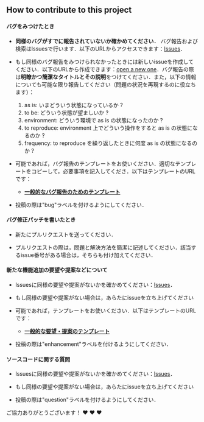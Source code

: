 ## How to contribute to this project

#### **バグをみつけたとき**

* **同様のバグがすでに報告されていないか確かめてください．** バグ報告および検索はIssuesで行います．以下のURLからアクセスできます：[Issues](https://github.com/mokamotosan/extr_actions_jp/issues)．

* もし同様のバグ報告をみつけられなかったときには新しいissueを作成してください．以下のURLから作成できます：[open a new one](https://github.com/mokamotosan/extr_actions_jp/issues/new)．バグ報告の際は**明瞭かつ簡潔なタイトルとその説明**をつけてください．また，以下の情報についても可能な限り報告してください（問題の状況を再現するのに役立ちます）：
  1. as is: いまどういう状態になっているか ?
  2. to be: どういう状態が望ましいか ?
  3. environment: どういう環境で as is の状態になったのか ?
  4. to reproduce: environment 上でどういう操作をすると as is の状態になるのか ?
  5. frequency: to reproduce を繰り返したときに何度 as is の状態になるのか ? 

* 可能であれば，バグ報告のテンプレートをお使いください．適切なテンプレートをコピーして，必要事項を記入してくださ．以下はテンプレートのURLです：
  * [**一般的なバグ報告のためのテンプレート**](https://github.com/mokamotosan/extr_actions_jp/issues/3)

* 投稿の際は"bug"ラベルを付けるようにしてください．

#### **バグ修正パッチを書いたとき**

* 新たにプルリクエストを送ってください．

* プルリクエストの際は，問題と解決方法を簡潔に記述してください．該当するissue番号がある場合は，そちらも付け加えてください．

#### **新たな機能追加の要望や提案などについて**

* Issuesに同様の要望や提案がないかを確かめてください：[Issues](https://github.com/mokamotosan/extr_actions_jp/issues)．

* もし同様の要望や提案がない場合は，あらたにissueを立ち上げてください

* 可能であれば，テンプレートをお使いください．以下はテンプレートのURLです：
  * [**一般的な要望・提案のテンプレート**](https://github.com/mokamotosan/extr_actions_jp/issues/4)

* 投稿の際は"enhancement"ラベルを付けるようにしてください．

#### **ソースコードに関する質問**

* Issuesに同様の要望や提案がないかを確かめてください：[Issues](https://github.com/mokamotosan/extr_actions_jp/issues)．

* もし同様の要望や提案がない場合は，あらたにissueを立ち上げてください

* 投稿の際は"question"ラベルを付けるようにしてください．


ご協力ありがとうございます！ :heart: :heart: :heart:
